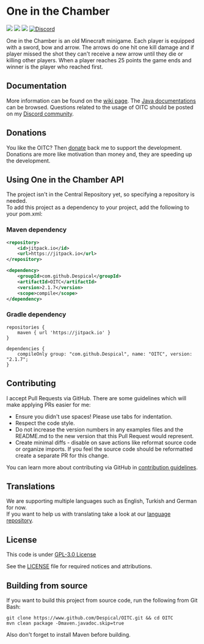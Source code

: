 # One in the Chamber
[![](https://jitpack.io/v/Despical/OITC.svg)](https://jitpack.io/#Despical/OITC)
![](https://img.shields.io/github/workflow/status/Despical/OITC/OITC%20Build)
[![](https://img.shields.io/badge/JavaDocs-latest-lime.svg)](https://javadoc.jitpack.io/com/github/Despical/OITC/latest/javadoc/index.html)
[![Discord](https://img.shields.io/discord/719922452259668000.svg?color=lime&label=Discord)](https://discord.gg/rVkaGmyszE)

One in the Chamber is an old Minecraft minigame. Each player is equipped with a sword, bow and arrow.
The arrows do one hit one kill damage and if player missed the shot they can't receive a new arrow until they die
or killing other players. When a player reaches 25 points the game ends and winner is the player who reached first.

## Documentation
More information can be found on the [wiki page](https://github.com/Despical/OITC/wiki).
The [Java documentations](https://javadoc.jitpack.io/com/github/Despical/OITC/latest/javadoc/index.html) can be browsed.
Questions related to the usage of OITC should be posted on my [Discord community](https://www.discord.gg/rVkaGmyszE).

## Donations
You like the OITC? Then [donate](https://www.patreon.com/despical) back me to support the development. Donations are more like motivation than money and, they are speeding up the development.

## Using One in the Chamber API
The project isn't in the Central Repository yet, so specifying a repository is needed.<br>
To add this project as a dependency to your project, add the following to your pom.xml:

### Maven dependency

```xml
<repository>
    <id>jitpack.io</id>
    <url>https://jitpack.io</url>
</repository>
```
```xml
<dependency>
    <groupId>com.github.Despical</groupId>
    <artifactId>OITC</artifactId>
    <version>2.1.7</version>
    <scope>compile</scope>
</dependency>
```

### Gradle dependency
```
repositories {
    maven { url 'https://jitpack.io' }
}
```
```
dependencies {
    compileOnly group: "com.github.Despical", name: "OITC", version: "2.1.7";
}
```

## Contributing

I accept Pull Requests via GitHub. There are some guidelines which will make applying PRs easier for me:
+ Ensure you didn't use spaces! Please use tabs for indentation.
+ Respect the code style.
+ Do not increase the version numbers in any examples files and the README.md to the new version that this Pull Request would represent.
+ Create minimal diffs - disable on save actions like reformat source code or organize imports. If you feel the source code should be reformatted create a separate PR for this change.

You can learn more about contributing via GitHub in [contribution guidelines](../CONTRIBUTING.md).

## Translations
We are supporting multiple languages such as English, Turkish and German for now.<br>
If you want to help us with translating take a look at our [language repository](https://github.com/Despical/LocaleStorage).

## License
This code is under [GPL-3.0 License](http://www.gnu.org/licenses/gpl-3.0.html)

See the [LICENSE](https://github.com/Despical/OITC/blob/master/LICENSE) file for required notices and attributions.

## Building from source
If you want to build this project from source code, run the following from Git Bash:
```
git clone https://www.github.com/Despical/OITC.git && cd OITC
mvn clean package -Dmaven.javadoc.skip=true
```
Also don't forget to install Maven before building.
